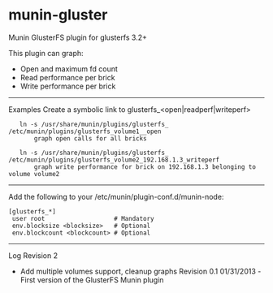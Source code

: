 munin-gluster
===============

Munin GlusterFS plugin for glusterfs 3.2+

This plugin can graph:
 - Open and maximum fd count
 - Read performance per brick
 - Write performance per brick

---------------------
Examples
Create a symbolic link to glusterfs_<volume>_<brick-server>_<open|readperf|writeperf>

       ln -s /usr/share/munin/plugins/glusterfs_ /etc/munin/plugins/glusterfs_volume1__open
           graph open calls for all bricks
 
       ln -s /usr/share/munin/plugins/glusterfs_ /etc/munin/plugins/glusterfs_volume2_192.168.1.3_writeperf
           graph write performance for brick on 192.168.1.3 belonging to volume volume2
 
---------------------
 
Add the following to your /etc/munin/plugin-conf.d/munin-node:
 
    [glusterfs_*]
     user root                   # Mandatory
     env.blocksize <blocksize>   # Optional
     env.blockcount <blockcount> # Optional
 
---------------------

Log
 Revision 2
 - Add multiple volumes support, cleanup graphs
 Revision 0.1  01/31/2013
 -First version of the GlusterFS Munin plugin
